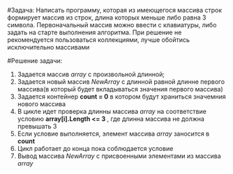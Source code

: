 #Задача:
Написать программу, которая из имеющегося массива строк формирует массив из строк, длина которых меньше либо равна 3 символа. Первоначальный массив можно ввести с клавиатуры, либо задать на старте выполнения алгоритма. При решение не рекомендуется пользоваться коллекциями, лучше обойтись исключительно массивами

#Решение задачи:

1. Задается массив *array* с произвольной длинной;
2. Задается новый массив *NewArray* с длинной равной длинне первого массива(в который будет вкладываться значения первого массива)
3. Задается контейнер **count = 0** в котором будут храниться значемния нового массива
4. В цикле идет проверка длинны массива *array* на соответствие условию **array[i].Length <= 3** , где длинна массива не должна превышать 3 
4. Если условие выполняется, элемент массива *array* заносится в **count**
5. Цикл работает до конца пока соблюдается условие
6. Вывод массива *NewArray* с присвоенными элементами из массива *array*



